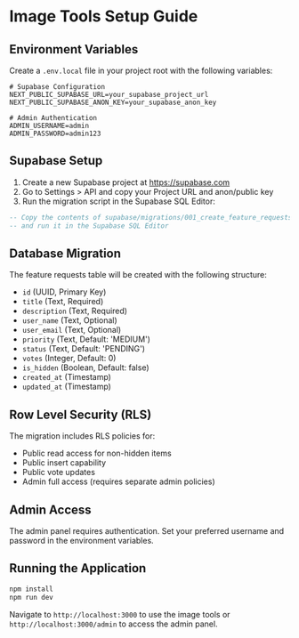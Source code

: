 # Image Tools Setup Guide

## Environment Variables

Create a `.env.local` file in your project root with the following variables:

```env
# Supabase Configuration
NEXT_PUBLIC_SUPABASE_URL=your_supabase_project_url
NEXT_PUBLIC_SUPABASE_ANON_KEY=your_supabase_anon_key

# Admin Authentication
ADMIN_USERNAME=admin
ADMIN_PASSWORD=admin123
```

## Supabase Setup

1. Create a new Supabase project at https://supabase.com
2. Go to Settings > API and copy your Project URL and anon/public key
3. Run the migration script in the Supabase SQL Editor:

```sql
-- Copy the contents of supabase/migrations/001_create_feature_requests.sql
-- and run it in the Supabase SQL Editor
```

## Database Migration

The feature requests table will be created with the following structure:

- `id` (UUID, Primary Key)
- `title` (Text, Required)
- `description` (Text, Required)
- `user_name` (Text, Optional)
- `user_email` (Text, Optional)
- `priority` (Text, Default: 'MEDIUM')
- `status` (Text, Default: 'PENDING')
- `votes` (Integer, Default: 0)
- `is_hidden` (Boolean, Default: false)
- `created_at` (Timestamp)
- `updated_at` (Timestamp)

## Row Level Security (RLS)

The migration includes RLS policies for:
- Public read access for non-hidden items
- Public insert capability
- Public vote updates
- Admin full access (requires separate admin policies)

## Admin Access

The admin panel requires authentication. Set your preferred username and password in the environment variables.

## Running the Application

```bash
npm install
npm run dev
```

Navigate to `http://localhost:3000` to use the image tools or `http://localhost:3000/admin` to access the admin panel. 